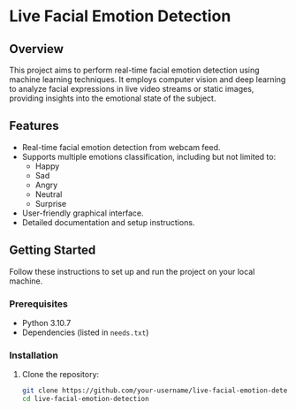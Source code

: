 # Live Facial Emotion Detection


## Overview

This project aims to perform real-time facial emotion detection using machine learning techniques. It employs computer vision and deep learning to analyze facial expressions in live video streams or static images, providing insights into the emotional state of the subject.

## Features

- Real-time facial emotion detection from webcam feed.
- Supports multiple emotions classification, including but not limited to:
  - Happy
  - Sad
  - Angry
  - Neutral
  - Surprise
- User-friendly graphical interface.
- Detailed documentation and setup instructions.

## Getting Started

Follow these instructions to set up and run the project on your local machine.

### Prerequisites

- Python 3.10.7
- Dependencies (listed in `needs.txt`)

### Installation

1. Clone the repository:

   ```bash
   git clone https://github.com/your-username/live-facial-emotion-detection.git
   cd live-facial-emotion-detection
